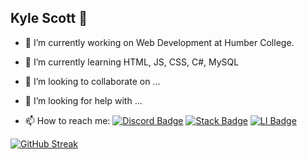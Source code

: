 ## Kyle Scott 👋

- 🔭 I’m currently working on Web Development at Humber College.
- 🌱 I’m currently learning HTML, JS, CSS, C#, MySQL

- 👯 I’m looking to collaborate on ...
- 🤔 I’m looking for help with ...

- 📫 How to reach me:   [![Discord Badge](https://img.shields.io/badge/-karscott6-purple?style=for-the-badge&logo=Discord&logoColor=white)](https://discordapp.com/users/karscott6)
                        [![Stack Badge](https://aleen42.github.io/badges/src/stackoverflow.svg)](https://stackoverflow.com/users/22524549/karscott6)
                        [![LI Badge](https://img.shields.io/badge/LinkedIn-0077B5?style=for-the-badge&logo=linkedin&logoColor=white)](https://www.linkedin.com/in/youneedkyle/)
                        

[![GitHub Streak](http://github-readme-streak-stats.herokuapp.com?user=karscott6&theme=dark&background=000000)](https://git.io/streak-stats)